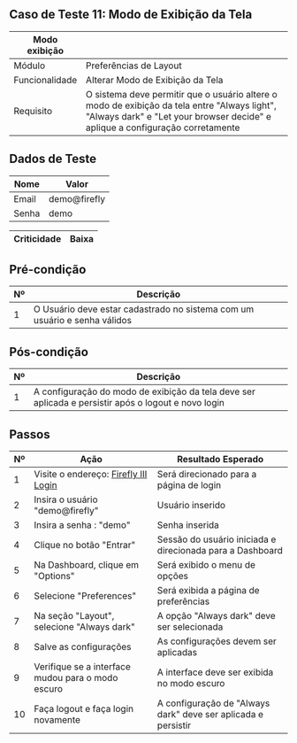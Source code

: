 ## Caso de Teste 11: Modo de Exibição da Tela

| Modo exibição |                       |
|--------------|------------------------|
| Módulo       | Preferências de Layout |
| Funcionalidade | Alterar Modo de Exibição da Tela |
| Requisito    | O sistema deve permitir que o usuário altere o modo de exibição da tela entre "Always light", "Always dark" e "Let your browser decide" e aplique a configuração corretamente |

## Dados de Teste

| Nome | Valor | 
| ------- | ------- | 
| Email | demo@firefly |
| Senha | demo | 

| Criticidade | Baixa   |
| ----------- | ------- | 

## Pré-condição

| Nº | Descrição |
| -- | ----------|
| 1 | O Usuário deve estar cadastrado no sistema com um usuário e senha válidos |

## Pós-condição

| Nº | Descrição |
| -- |----------- |
| 1 | A configuração do modo de exibição da tela deve ser aplicada e persistir após o logout e novo login |

## Passos

| Nº | Ação | Resultado Esperado | 
|---- |------|---------------------|
| 1 | Visite o endereço: [Firefly III Login](https://demo.firefly-iii.org/login) | Será direcionado para a página de login |
| 2 | Insira o usuário "demo@firefly" | Usuário inserido |
| 3 | Insira a senha : "demo" | Senha inserida |
| 4 | Clique no botão "Entrar" | Sessão do usuário iniciada e direcionada para a Dashboard |
| 5 | Na Dashboard, clique em "Options" | Será exibido o menu de opções |
| 6 | Selecione "Preferences" | Será exibida a página de preferências |
| 7 | Na seção "Layout", selecione "Always dark" | A opção "Always dark" deve ser selecionada |
| 8 | Salve as configurações | As configurações devem ser aplicadas |
| 9 | Verifique se a interface mudou para o modo escuro | A interface deve ser exibida no modo escuro |
| 10 | Faça logout e faça login novamente | A configuração de "Always dark" deve ser aplicada e persistir |